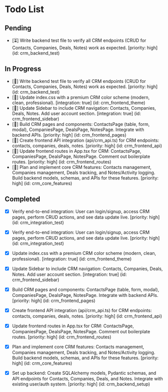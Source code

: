# Todo List

## Pending

- [⏳] Write backend test file to verify all CRM endpoints (CRUD for Contacts, Companies, Deals, Notes) work as expected. [priority: high] (id: crm_backend_test)

## In Progress

- [🔄] Write backend test file to verify all CRM endpoints (CRUD for Contacts, Companies, Deals, Notes) work as expected. [priority: high] (id: crm_backend_test)
- [🔄] Update index.css with a premium CRM color scheme (modern, clean, professional). [integration: true] (id: crm_frontend_theme)
- [🔄] Update Sidebar to include CRM navigation: Contacts, Companies, Deals, Notes. Add user account section. [integration: true] (id: crm_frontend_sidebar)
- [🔄] Build CRM pages and components: ContactsPage (table, form, modal), CompaniesPage, DealsPage, NotesPage. Integrate with backend APIs. [priority: high] (id: crm_frontend_pages)
- [🔄] Create frontend API integration (api/crm_api.ts) for CRM endpoints: contacts, companies, deals, notes. [priority: high] (id: crm_frontend_api)
- [🔄] Update frontend routes in App.tsx for CRM: ContactsPage, CompaniesPage, DealsPage, NotesPage. Comment out boilerplate routes. [priority: high] (id: crm_frontend_routes)
- [🔄] Plan and implement core CRM features: Contacts management, Companies management, Deals tracking, and Notes/Activity logging. Build backend models, schemas, and APIs for these features. [priority: high] (id: crm_core_features)

## Completed

- [x] Verify end-to-end integration: User can login/signup, access CRM pages, perform CRUD actions, and see data update live. [priority: high] (id: crm_integration_test)
- [x] Verify end-to-end integration: User can login/signup, access CRM pages, perform CRUD actions, and see data update live. [priority: high] (id: crm_integration_test)
- [x] Update index.css with a premium CRM color scheme (modern, clean, professional). [integration: true] (id: crm_frontend_theme)
- [x] Update Sidebar to include CRM navigation: Contacts, Companies, Deals, Notes. Add user account section. [integration: true] (id: crm_frontend_sidebar)
- [x] Build CRM pages and components: ContactsPage (table, form, modal), CompaniesPage, DealsPage, NotesPage. Integrate with backend APIs. [priority: high] (id: crm_frontend_pages)
- [x] Create frontend API integration (api/crm_api.ts) for CRM endpoints: contacts, companies, deals, notes. [priority: high] (id: crm_frontend_api)
- [x] Update frontend routes in App.tsx for CRM: ContactsPage, CompaniesPage, DealsPage, NotesPage. Comment out boilerplate routes. [priority: high] (id: crm_frontend_routes)
- [x] Plan and implement core CRM features: Contacts management, Companies management, Deals tracking, and Notes/Activity logging. Build backend models, schemas, and APIs for these features. [priority: high] (id: crm_core_features)
- [x] Set up backend: Create SQLAlchemy models, Pydantic schemas, and API endpoints for Contacts, Companies, Deals, and Notes. Integrate with existing user/auth system. [priority: high] (id: crm_backend_setup)

